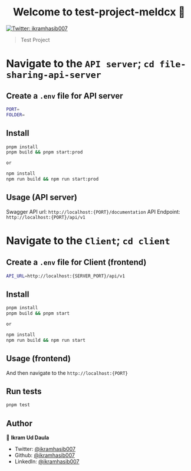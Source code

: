 <h1 align="center">Welcome to test-project-meldcx 👋</h1>
<p>
  <a href="https://twitter.com/ikramhasib007" target="_blank">
    <img alt="Twitter: ikramhasib007" src="https://img.shields.io/twitter/follow/ikramhasib007.svg?style=social" />
  </a>
</p>

> Test Project

# Navigate to the `API server`; `cd file-sharing-api-server`

## Create a `.env` file for API server

```sh
PORT=
FOLDER=
```

## Install

```sh
pnpm install
pnpm build && pnpm start:prod

or

npm install
npm run build && npm run start:prod
```

## Usage (API server)

Swagger API url: `http://localhost:{PORT}/documentation`
API Endpoint: `http://localhost:{PORT}/api/v1`

# Navigate to the `Client`; `cd client`

## Create a `.env` file for Client (frontend)

```sh
API_URL=http://localhost:{SERVER_PORT}/api/v1
```

## Install

```sh
pnpm install
pnpm build && pnpm start

or

npm install
npm run build && npm run start
```

## Usage (frontend)

And then navigate to the `http://localhost:{PORT}`

## Run tests

```sh
pnpm test
```

## Author

👤 **Ikram Ud Daula**

- Twitter: [@ikramhasib007](https://twitter.com/ikramhasib007)
- Github: [@ikramhasib007](https://github.com/ikramhasib007)
- LinkedIn: [@ikramhasib007](https://linkedin.com/in/ikramhasib007)
